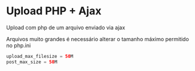 # Upload PHP + Ajax
Upload com php de um arquivo enviado via ajax

Arquivos muito grandes é necessário alterar o tamanho máximo permitido no php.ini
```php
upload_max_filesize = 50M
post_max_size = 50M
